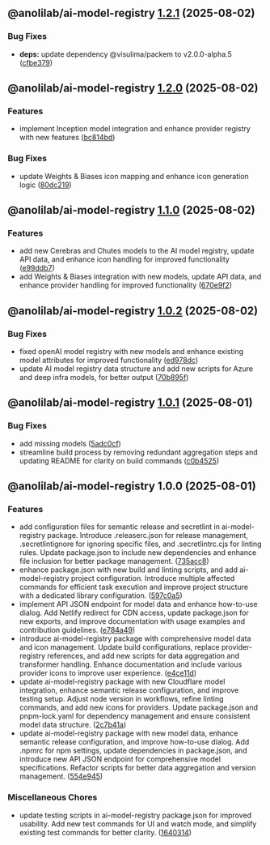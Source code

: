 ## @anolilab/ai-model-registry [1.2.1](https://github.com/anolilab/ai-models/compare/@anolilab/ai-model-registry@1.2.0...@anolilab/ai-model-registry@1.2.1) (2025-08-02)

### Bug Fixes

* **deps:** update dependency @visulima/packem to v2.0.0-alpha.5 ([cfbe379](https://github.com/anolilab/ai-models/commit/cfbe379145bbe0c31e97bb7f9e42c5911957946c))

## @anolilab/ai-model-registry [1.2.0](https://github.com/anolilab/ai-models/compare/@anolilab/ai-model-registry@1.1.0...@anolilab/ai-model-registry@1.2.0) (2025-08-02)

### Features

* implement Inception model integration and enhance provider registry with new features ([bc814bd](https://github.com/anolilab/ai-models/commit/bc814bd64188c35fee5243fe53aa9aef4e51df1b))

### Bug Fixes

* update Weights & Biases icon mapping and enhance icon generation logic ([80dc219](https://github.com/anolilab/ai-models/commit/80dc219833049ded7b477cd12e954ed9077348ba))

## @anolilab/ai-model-registry [1.1.0](https://github.com/anolilab/ai-models/compare/@anolilab/ai-model-registry@1.0.2...@anolilab/ai-model-registry@1.1.0) (2025-08-02)

### Features

* add new Cerebras and Chutes models to the AI model registry, update API data, and enhance icon handling for improved functionality ([e99ddb7](https://github.com/anolilab/ai-models/commit/e99ddb76cd1ea4a848068a051d565eb0fe4dd33f))
* add Weights & Biases integration with new models, update API data, and enhance provider handling for improved functionality ([670e9f2](https://github.com/anolilab/ai-models/commit/670e9f24234d0fec239dc8e8b4246a58aed822e2))

## @anolilab/ai-model-registry [1.0.2](https://github.com/anolilab/ai-models/compare/@anolilab/ai-model-registry@1.0.1...@anolilab/ai-model-registry@1.0.2) (2025-08-02)

### Bug Fixes

* fixed openAI model registry with new models and enhance existing model attributes for improved functionality ([ed978dc](https://github.com/anolilab/ai-models/commit/ed978dcf1bad8a936097a7be586ab8a17fe854cb))
* update AI model registry data structure and add new scripts for Azure and deep infra models, for better output ([70b895f](https://github.com/anolilab/ai-models/commit/70b895f8d018f662c5782b23cd280350da04f218))

## @anolilab/ai-model-registry [1.0.1](https://github.com/anolilab/ai-models/compare/@anolilab/ai-model-registry@1.0.0...@anolilab/ai-model-registry@1.0.1) (2025-08-01)

### Bug Fixes

* add missing models ([5adc0cf](https://github.com/anolilab/ai-models/commit/5adc0cf64b48675080f199a1229eecac88540dcc))
* streamline build process by removing redundant aggregation steps and updating README for clarity on build commands ([c0b4525](https://github.com/anolilab/ai-models/commit/c0b452541bcae0e6d4c594b012fa70b68a752f52))

## @anolilab/ai-model-registry 1.0.0 (2025-08-01)

### Features

* add configuration files for semantic release and secretlint in ai-model-registry package. Introduce .releaserc.json for release management, .secretlintignore for ignoring specific files, and .secretlintrc.cjs for linting rules. Update package.json to include new dependencies and enhance file inclusion for better package management. ([735acc8](https://github.com/anolilab/ai-models/commit/735acc85d752ecf728b42a3222644807eca85d8c))
* enhance package.json with new build and linting scripts, and add ai-model-registry project configuration. Introduce multiple affected commands for efficient task execution and improve project structure with a dedicated library configuration. ([597c0a5](https://github.com/anolilab/ai-models/commit/597c0a51123f9460e94fab049db410b9561b09c2))
* implement API JSON endpoint for model data and enhance how-to-use dialog. Add Netlify redirect for CDN access, update package.json for new exports, and improve documentation with usage examples and contribution guidelines. ([e784a49](https://github.com/anolilab/ai-models/commit/e784a497b335fe39c922f5f84d8df995d16dc9a7))
* introduce ai-model-registry package with comprehensive model data and icon management. Update build configurations, replace provider-registry references, and add new scripts for data aggregation and transformer handling. Enhance documentation and include various provider icons to improve user experience. ([e4ce11d](https://github.com/anolilab/ai-models/commit/e4ce11d99f3e9b0e28873f807043f8cedec49056))
* update ai-model-registry package with new Cloudflare model integration, enhance semantic release configuration, and improve testing setup. Adjust node version in workflows, refine linting commands, and add new icons for providers. Update package.json and pnpm-lock.yaml for dependency management and ensure consistent model data structure. ([2c7b41a](https://github.com/anolilab/ai-models/commit/2c7b41a5bd8bebfbe3df6ebe582ff22e5a484bbb))
* update ai-model-registry package with new model data, enhance semantic release configuration, and improve how-to-use dialog. Add .npmrc for npm settings, update dependencies in package.json, and introduce new API JSON endpoint for comprehensive model specifications. Refactor scripts for better data aggregation and version management. ([554e945](https://github.com/anolilab/ai-models/commit/554e945c4cc7147cec03e13a670456e9fe3af934))

### Miscellaneous Chores

* update testing scripts in ai-model-registry package.json for improved usability. Add new test commands for UI and watch mode, and simplify existing test commands for better clarity. ([1640314](https://github.com/anolilab/ai-models/commit/1640314034ed6c66ef52cd7b2762023ce1e966ff))

